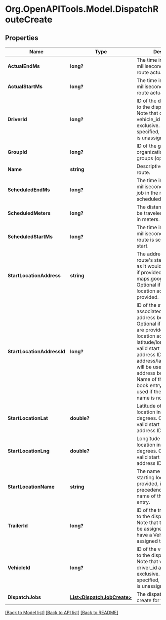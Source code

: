 # Org.OpenAPITools.Model.DispatchRouteCreate
## Properties

Name | Type | Description | Notes
------------ | ------------- | ------------- | -------------
**ActualEndMs** | **long?** | The time in Unix epoch milliseconds that the route actually ended. | [optional] 
**ActualStartMs** | **long?** | The time in Unix epoch milliseconds that the route actually started. | [optional] 
**DriverId** | **long?** | ID of the driver assigned to the dispatch route. Note that driver_id and vehicle_id are mutually exclusive. If neither is specified, then the route is unassigned. | [optional] 
**GroupId** | **long?** | ID of the group if the organization has multiple groups (optional). | [optional] 
**Name** | **string** | Descriptive name of this route. | 
**ScheduledEndMs** | **long?** | The time in Unix epoch milliseconds that the last job in the route is scheduled to end. | 
**ScheduledMeters** | **long?** | The distance expected to be traveled for this route in meters. | [optional] 
**ScheduledStartMs** | **long?** | The time in Unix epoch milliseconds that the route is scheduled to start. | 
**StartLocationAddress** | **string** | The address of the route&#39;s starting location, as it would be recognized if provided to maps.google.com. Optional if a valid start location address ID is provided. | [optional] 
**StartLocationAddressId** | **long?** | ID of the start location associated with an address book entry. Optional if valid values are provided for start location address or latitude/longitude. If a valid start location address ID is provided, address/latitude/longitude will be used from the address book entry. Name of the address book entry will only be used if the start location name is not provided. | [optional] 
**StartLocationLat** | **double?** | Latitude of the start location in decimal degrees. Optional if a valid start location address ID is provided. | [optional] 
**StartLocationLng** | **double?** | Longitude of the start location in decimal degrees. Optional if a valid start location address ID is provided. | [optional] 
**StartLocationName** | **string** | The name of the route&#39;s starting location. If provided, it will take precedence over the name of the address book entry. | [optional] 
**TrailerId** | **long?** | ID of the trailer assigned to the dispatch route. Note that trailers can only be assigned to routes that have a Vehicle or Driver assigned to them. | [optional] 
**VehicleId** | **long?** | ID of the vehicle assigned to the dispatch route. Note that vehicle_id and driver_id are mutually exclusive. If neither is specified, then the route is unassigned. | [optional] 
**DispatchJobs** | [**List&lt;DispatchJobCreate&gt;**](DispatchJobCreate.md) | The dispatch jobs to create for this route. | 

[[Back to Model list]](../README.md#documentation-for-models) [[Back to API list]](../README.md#documentation-for-api-endpoints) [[Back to README]](../README.md)

